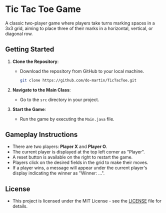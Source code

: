# Tic Tac Toe Game

A classic two-player game where players take turns marking spaces in a 3x3 grid, aiming to place three of their marks in a horizontal, vertical, or diagonal row.

## Getting Started
1. **Clone the Repository**:
   - Download the repository from GitHub to your local machine.

     ```bash
     git clone https://github.com/do-martin/TicTacToe.git
     ```

2. **Navigate to the Main Class**:
   - Go to the `src` directory in your project.

3. **Start the Game**:
   - Run the game by executing the `Main.java` file.

## Gameplay Instructions
- There are two players: **Player X** and **Player O**.
- The current player is displayed at the top left corner as "Player".
- A reset button is available on the right to restart the game.
- Players click on the desired fields in the grid to make their moves.
- If a player wins, a message will appear under the current player's display indicating the winner as "Winner: ...".

## License
- This project is licensed under the MIT License - see the [LICENSE](LICENSE) file for details.
